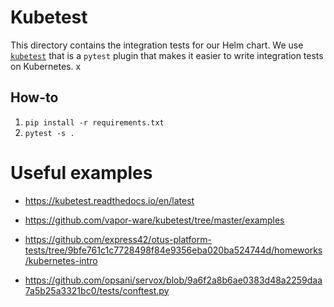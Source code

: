# Kubetest
This directory contains the integration tests for our Helm chart. We use [`kubetest`](https://kubetest.readthedocs.io/en/latest/) that is a `pytest` plugin that makes it easier to write integration tests on Kubernetes.
x
## How-to
1. `pip install -r requirements.txt`
1. `pytest -s .`

# Useful examples
- https://kubetest.readthedocs.io/en/latest

- https://github.com/vapor-ware/kubetest/tree/master/examples

- https://github.com/express42/otus-platform-tests/tree/9bfe761c1c7728498f84e9356eba020ba524744d/homeworks/kubernetes-intro

- https://github.com/opsani/servox/blob/9a6f2a8b6ae0383d48a2259daa7a5b25a3321bc0/tests/conftest.py
